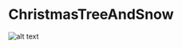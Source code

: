 # ChristmasTreeAndSnow

![alt text](https://github.com/Karantir73/ChristmasTreeAndSnowConsole/blob/master/demonstration.gif)
